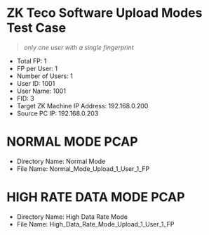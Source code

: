 # ZK Teco Software Upload Modes Test Case
> _only one user with a single fingerprint_
 - Total FP: 1
 - FP per User: 1
 - Number of Users: 1
 - User ID: 1001
 - User Name: 1001
 - FID: 3
 - Target ZK Machine IP Address: 192.168.0.200
 - Source PC IP: 192.168.0.203

# NORMAL MODE PCAP
 - Directory Name: Normal Mode
 - File Name: Normal_Mode_Upload_1_User_1_FP

# HIGH RATE DATA MODE PCAP
 - Directory Name: High Data Rate Mode
 - File Name: High_Data_Rate_Mode_Upload_1_User_1_FP